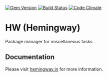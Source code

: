 [![Gem Version](https://badge.fury.io/rb/hw.png)](https://rubygems.org/gems/hw)
[![Build Status](https://secure.travis-ci.org/carrot/hw.png?branch=master)](http://travis-ci.org/carrot/hw)
[![Code Climate](https://codeclimate.com/github/carrot/hw.png)](https://codeclimate.com/github/carrot/hw)

# HW (Hemingway)

Package manager for miscellaneous tasks.

## Documentation

Please visit [hemingway.in](http://hemingway.in/) for more information.
